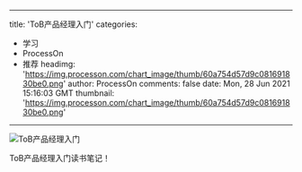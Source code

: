 
---
title: 'ToB产品经理入门'
categories: 
 - 学习
 - ProcessOn
 - 推荐
headimg: 'https://img.processon.com/chart_image/thumb/60a754d57d9c081691830be0.png'
author: ProcessOn
comments: false
date: Mon, 28 Jun 2021 15:16:03 GMT
thumbnail: 'https://img.processon.com/chart_image/thumb/60a754d57d9c081691830be0.png'
---

<div>   
<img class="thumb" alt="ToB产品经理入门" src="https://img.processon.com/chart_image/thumb/60a754d57d9c081691830be0.png" referrerpolicy="no-referrer">
<p>ToB产品经理入门读书笔记！</p>  
</div>
            